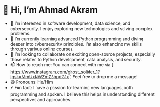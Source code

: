 # 👋 Hi, I’m Ahmad Akram

- 👀 I’m interested in software development, data science, and cybersecurity. I enjoy exploring new technologies and solving complex problems.
- 🌱 I’m currently learning advanced Python programming and diving deeper into cybersecurity principles. I'm also enhancing my skills through various online courses.
- 💞️ I’m looking to collaborate on exciting open-source projects, especially those related to Python development, data analysis, and security.
- 📫 How to reach me: You can connect with me via [ https://www.instagram.com/ghost_solider_1?igsh=MmUxNWZmZ3hpdG1x ] Feel free to drop me a message!
- 😄 Pronouns: He/Him
- ⚡ Fun fact: I have a passion for learning new languages, both programming and spoken. I believe this helps in understanding different perspectives and approaches.

